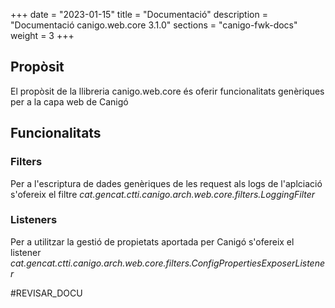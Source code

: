 +++
date        = "2023-01-15"
title       = "Documentació"
description = "Documentació canigo.web.core 3.1.0"
sections    = "canigo-fwk-docs"
weight      = 3
+++

## Propòsit

El propòsit de la llibreria canigo.web.core és oferir funcionalitats genèriques per a la capa web de Canigó

## Funcionalitats

### Filters

Per a l'escriptura de dades genèriques de les request als logs de l'aplciació s'ofereix el filtre *cat.gencat.ctti.canigo.arch.web.core.filters.LoggingFilter*

### Listeners

Per a utilitzar la gestió de propietats aportada per Canigó s'ofereix el listener *cat.gencat.ctti.canigo.arch.web.core.filters.ConfigPropertiesExposerListener*


#REVISAR_DOCU